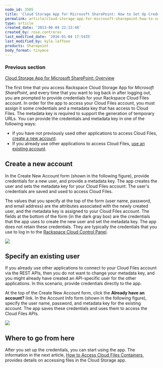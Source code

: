 ```yaml
---
node_id: 3505
title: 'Cloud Storage App for Microsoft SharePoint: How to Set Up Credentials to Access Cloud Files'
permalink: article/cloud-storage-app-for-microsoft-sharepoint-how-to-set-up-credentials-to-access-cloud-files
type: article
created_date: '2013-06-04 22:13:48'
created_by: rose.contreras
last_modified_date: '2016-01-04 17:5435'
last_modified_by: kyle.laffoon
products: Sharepoint
body_format: tinymce
---
```


### Previous section

[Cloud Storage App for Microsoft SharePoint:
Overview](https://www.rackspace.com/knowledge_center/article/cloud-storage-app-for-microsoft-sharepoint-overview)

The first time that you access Rackspace Cloud Storage App for
*Microsoft SharePoint*, and every time that you want to log back in
after logging out, you are prompted to provide credentials for your
Rackspace Cloud Files account. In order for the app to access your Cloud
Files account, you must assign it some credentials and a metadata key
that has access to Cloud Files. The metadata key is required to support
the generation of temporary URLs. You can provide the credentials and
metadata key in one of the following ways:

-   If you have not previously used other applications to access Cloud
    Files, [create a new account](#createnew).
-   If you already use other applications to access Cloud Files, [use an
    existing account](#specify).

Create a new account
--------------------

In the Create New Account form (shown in the following figure), provide
credentials for a new user, and provide a metadata key. The app creates
the user and sets the metadata key for your Cloud Files account. The
user's credentials are saved and used to access Cloud Files.

The values that you specify at the top of the form (user name, password,
and email address) are the attributes associated with the newly created
user, and the metadata key is assigned to your Cloud Files account. The
fields at the bottom of the form (in the dark gray box) are the
credentials that the app uses to create the new user and set the
metadata key. The app does not retain these credentials. They are
typically the credentials that you use to log in to the [Rackspace Cloud
Control Panel](https://mycloud.rackspace.com).

![](/knowledge_center/sites/default/files/field/image/Fig%20--%20Create%20New%20Account_0.jpg)

Specify an existing user
------------------------

If you already use other applications to connect to your Cloud Files
account via the REST APIs, then you do not want to change your metadata
key, and you might already have created an API-specific user for the
other applications. In this scenario, provide credentials directly to
the app.

At the top of the Create New Account form, click the **Already have an
account?** link. In the Account Info form (shown in the following
figure), specify the user name, password, and metadata key for the
existing account. The app saves these credentials and uses them to
access the Cloud Files APIs.

![](/knowledge_center/sites/default/files/field/image/Fig%20--%20Use%20Existing%20Account_0.jpg)

Where to go from here
---------------------

After you set up the credentials, you can start using the app. The
information in the next article, [How to Access Cloud Files
Containers](http://www.rackspace.com/knowledge_center/article/cloud-storage-app-for-microsoft-sharepoint-accessing-cloud-files-containers),
provides details on accessing files in the Cloud Storage app.

